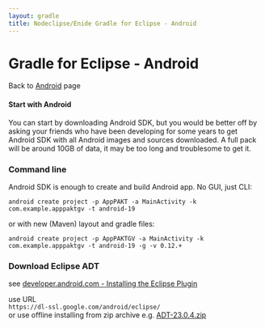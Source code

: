 ```yaml
---
layout: gradle
title: Nodeclipse/Enide Gradle for Eclipse - Android
---
```


# Gradle for Eclipse - Android

<p></p>

Back to [Android](./) page

#### Start with Android

You can start by downloading Android SDK, but you would be better off by asking your friends who have been developing
for some years to get Android SDK with all Android images and sources downloaded.
A full pack will be around 10GB of data, it may be too long and troublesome to get it.  

### Command line

Android SDK is enough to create and build Android app. No GUI, just CLI:

	android create project -p AppPAKT -a MainActivity -k com.example.apppaktgv -t android-19

or with new (Maven) layout and gradle files:

	android create project -p AppPAKTGV -a MainActivity -k com.example.apppaktgv -t android-19 -g -v 0.12.+

### Download Eclipse ADT

see [developer.android.com - Installing the Eclipse Plugin](https://developer.android.com/sdk/installing/installing-adt.html)

use URL  
`https://dl-ssl.google.com/android/eclipse/`    
or use offline installing from zip archive e.g. [ADT-23.0.4.zip](https://dl.google.com/android/ADT-23.0.4.zip)

